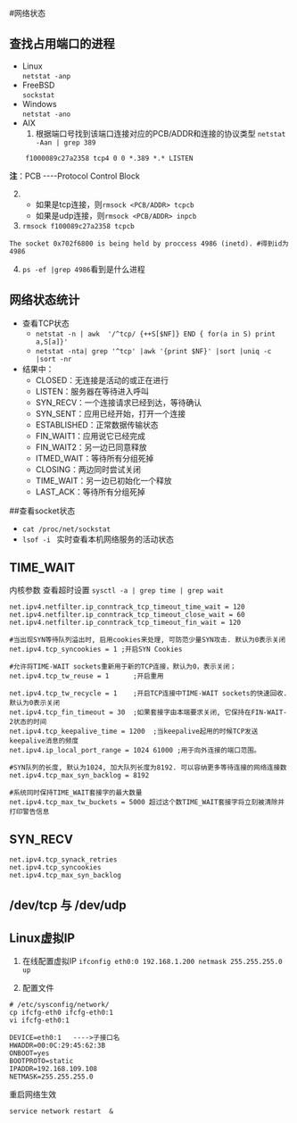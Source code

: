 #网络状态

## 查找占用端口的进程
* Linux    
`netstat -anp`
* FreeBSD  
`sockstat`  
* Windows   
`netstat -ano`
* AIX
   1. 根据端口号找到该端口连接对应的PCB/ADDR和连接的协议类型
   `netstat -Aan | grep 389`    
```
    f1000089c27a2358 tcp4 0 0 *.389 *.* LISTEN
```
**注**：PCB ----Protocol Control Block

   2. * 如果是tcp连接，则`rmsock <PCB/ADDR> tcpcb`
      * 如果是udp连接，则`rmsock <PCB/ADDR> inpcb `
   3. `rmsock f100089c27a2358 tcpcb`   
```
The socket 0x702f6800 is being held by proccess 4986 (inetd). #得到id为4986
```

   4. `ps -ef |grep 4986`看到是什么进程

## 网络状态统计
   * 查看TCP状态
      * `netstat -n | awk  '/^tcp/ {++S[$NF]} END { for(a in S) print a,S[a]}'`
      * `netstat -nta| grep '^tcp' |awk '{print $NF}' |sort |uniq -c |sort -nr`
   * 结果中：
       * CLOSED：无连接是活动的或正在进行
       * LISTEN：服务器在等待进入呼叫
       * SYN_RECV：一个连接请求已经到达，等待确认
       * SYN_SENT：应用已经开始，打开一个连接
       * ESTABLISHED：正常数据传输状态
       * FIN_WAIT1：应用说它已经完成
       * FIN_WAIT2：另一边已同意释放
       * ITMED_WAIT：等待所有分组死掉
       * CLOSING：两边同时尝试关闭
       * TIME_WAIT：另一边已初始化一个释放
       * LAST_ACK：等待所有分组死掉

##查看socket状态
   * `cat /proc/net/sockstat`
   * `lsof -i ` 实时查看本机网络服务的活动状态

## TIME_WAIT
内核参数 查看超时设置 `sysctl -a | grep time | grep wait`
```
net.ipv4.netfilter.ip_conntrack_tcp_timeout_time_wait = 120
net.ipv4.netfilter.ip_conntrack_tcp_timeout_close_wait = 60
net.ipv4.netfilter.ip_conntrack_tcp_timeout_fin_wait = 120

#当出现SYN等待队列溢出时, 启用cookies来处理, 可防范少量SYN攻击. 默认为0表示关闭
net.ipv4.tcp_syncookies = 1 ;开启SYN Cookies

#允许将TIME-WAIT sockets重新用于新的TCP连接，默认为0，表示关闭；
net.ipv4.tcp_tw_reuse = 1      ;开启重用

net.ipv4.tcp_tw_recycle = 1    ;开启TCP连接中TIME-WAIT sockets的快速回收.默认为0表示关闭
net.ipv4.tcp_fin_timeout = 30  ;如果套接字由本端要求关闭, 它保持在FIN-WAIT-2状态的时间
net.ipv4.tcp_keepalive_time = 1200  ;当keepalive起用的时候TCP发送keepalive消息的频度
net.ipv4.ip_local_port_range = 1024	61000 ;用于向外连接的端口范围。

#SYN队列的长度, 默认为1024, 加大队列长度为8192. 可以容纳更多等待连接的网络连接数
net.ipv4.tcp_max_syn_backlog = 8192

#系统同时保持TIME_WAIT套接字的最大数量
net.ipv4.tcp_max_tw_buckets = 5000 超过这个数TIME_WAIT套接字将立刻被清除并打印警告信息
```

## SYN_RECV
```
net.ipv4.tcp_synack_retries
net.ipv4.tcp_syncookies
net.ipv4.tcp_max_syn_backlog  
```

## /dev/tcp 与 /dev/udp

## Linux虚拟IP

   1. 在线配置虚拟IP
`ifconfig eth0:0 192.168.1.200 netmask 255.255.255.0 up`

   2. 配置文件
```
# /etc/sysconfig/network/
cp ifcfg-eth0 ifcfg-eth0:1
vi ifcfg-eth0:1
```
```
DEVICE=eth0:1   ---->子接口名
HWADDR=00:0C:29:45:62:3B
ONBOOT=yes
BOOTPROTO=static
IPADDR=192.168.109.108
NETMASK=255.255.255.0
```
重启网络生效
```
service network restart  &
```
